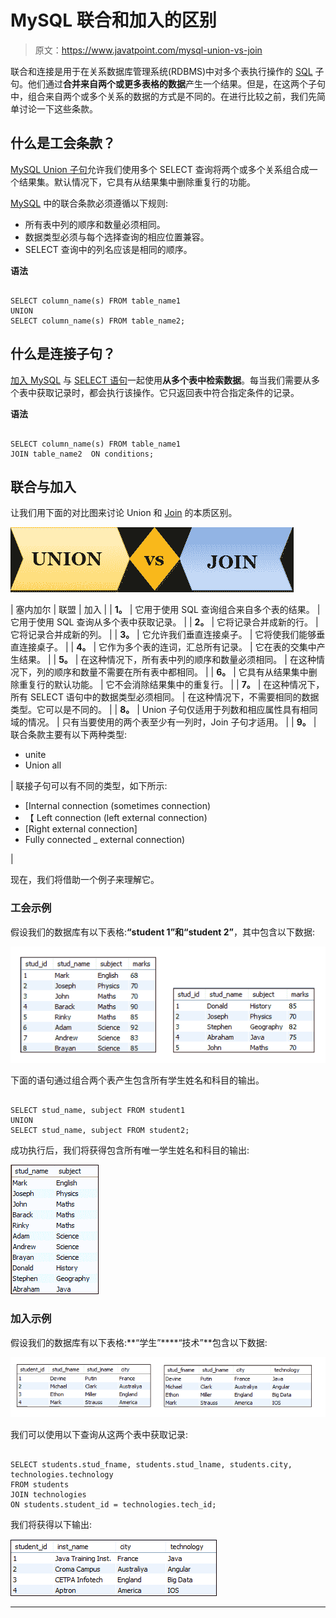 # MySQL 联合和加入的区别

> 原文：<https://www.javatpoint.com/mysql-union-vs-join>

联合和连接是用于在关系数据库管理系统(RDBMS)中对多个表执行操作的 [SQL](https://www.javatpoint.com/sql-tutorial) 子句。他们通过**合并来自两个或更多表格的数据**产生一个结果。但是，在这两个子句中，组合来自两个或多个关系的数据的方式是不同的。在进行比较之前，我们先简单讨论一下这些条款。

## 什么是工会条款？

[MySQL Union 子句](https://www.javatpoint.com/mysql-union)允许我们使用多个 SELECT 查询将两个或多个关系组合成一个结果集。默认情况下，它具有从结果集中删除重复行的功能。

[MySQL](https://www.javatpoint.com/mysql-tutorial) 中的联合条款必须遵循以下规则:

*   所有表中列的顺序和数量必须相同。
*   数据类型必须与每个选择查询的相应位置兼容。
*   SELECT 查询中的列名应该是相同的顺序。

**语法**

```

SELECT column_name(s) FROM table_name1  
UNION  
SELECT column_name(s) FROM table_name2;

```

## 什么是连接子句？

[加入 MySQL](https://www.javatpoint.com/mysql-inner-join) 与 [SELECT 语句](https://www.javatpoint.com/mysql-select)一起使用**从多个表中检索数据**。每当我们需要从多个表中获取记录时，都会执行该操作。它只返回表中符合指定条件的记录。

**语法**

```

SELECT column_name(s) FROM table_name1   
JOIN table_name2  ON conditions;

```

## 联合与加入

让我们用下面的对比图来讨论 Union 和 [Join](https://www.javatpoint.com/mysql-join) 的本质区别。

![MySQL Union vs Join](img/e90640920fa2d48aa0d2704971144f47.png)

| 塞内加尔 | 联盟 | 加入 |
| **1。** | 它用于使用 SQL 查询组合来自多个表的结果。 | 它用于使用 SQL 查询从多个表中获取记录。 |
| **2。** | 它将记录合并成新的行。 | 它将记录合并成新的列。 |
| **3。** | 它允许我们垂直连接桌子。 | 它将使我们能够垂直连接桌子。 |
| **4。** | 它作为多个表的连词，汇总所有记录。 | 它在表的交集中产生结果。 |
| **5。** | 在这种情况下，所有表中列的顺序和数量必须相同。 | 在这种情况下，列的顺序和数量不需要在所有表中都相同。 |
| **6。** | 它具有从结果集中删除重复行的默认功能。 | 它不会消除结果集中的重复行。 |
| **7。** | 在这种情况下，所有 SELECT 语句中的数据类型必须相同。 | 在这种情况下，不需要相同的数据类型。它可以是不同的。 |
| **8。** | Union 子句仅适用于列数和相应属性具有相同域的情况。 | 只有当要使用的两个表至少有一列时，Join 子句才适用。 |
| **9。** | 联合条款主要有以下两种类型:

*   unite
*   Union all

 | 联接子句可以有不同的类型，如下所示:

*   [Internal connection (sometimes connection)
*   【 Left connection (left external connection)
*   [Right external connection]
*   Fully connected _ external connection)

 |

现在，我们将借助一个例子来理解它。

### 工会示例

假设我们的数据库有以下表格:**“student 1”**和**“student 2”**，其中包含以下数据:

![MySQL Union vs Join](img/719f2c8380315a2951cb5c3b41abc773.png)

下面的语句通过组合两个表产生包含所有学生姓名和科目的输出。

```

SELECT stud_name, subject FROM student1  
UNION  
SELECT stud_name, subject FROM student2;  

```

成功执行后，我们将获得包含所有唯一学生姓名和科目的输出:

![MySQL Union vs Join](img/dd57bdb015ddb254626844a6d917757a.png)

### 加入示例

假设我们的数据库有以下表格:**“学生”****“技术”**包含以下数据:

![MySQL Union vs Join](img/69943c674285e4b04dcd81af39e188cc.png)

我们可以使用以下查询从这两个表中获取记录:

```

SELECT students.stud_fname, students.stud_lname, students.city, technologies.technology    
FROM students   
JOIN technologies    
ON students.student_id = technologies.tech_id;

```

我们将获得以下输出:

![MySQL Union vs Join](img/beca642f42b6e52404fcbe2f02997610.png)

* * *